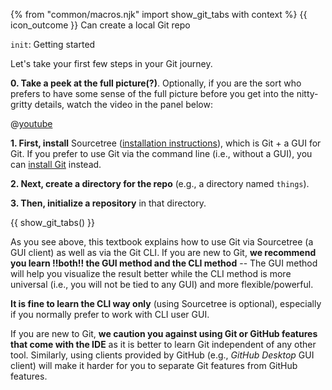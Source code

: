 {% from "common/macros.njk" import show_git_tabs with context %}
<span id="outcomes">{{ icon_outcome }} Can create a local Git repo</span>

<span id="title">`init`: Getting started</span>

<div id="body">

Let's take your first few steps in your Git journey.

<span class="non-printable">

**0. Take a peek at the full picture(?)**. Optionally, if you are the sort who prefers to have some sense of the full picture before you get into the nitty-gritty details, watch the video in the panel below:
</span>

<panel header="%%{{ icon_resource }} Git Overview%%" class="non-printable">

@[youtube](v40b3ExbM0c)

</panel><p/>

**1. First, install** Sourcetree ([installation instructions](https://se-education.org/guides/tutorials/sourcetree.html)), which is Git + a GUI for Git. If you prefer to use Git via the command line (i.e., without a GUI), you can [install Git](https://git-scm.com/book/en/v2/Getting-Started-Installing-Git) instead.

**2. Next, create a directory for the repo** (e.g., a directory named `things`).

**3. Then, initialize a repository** in that directory.

{{ show_git_tabs() }}

<box type="tip" seamless>

As you see above, this textbook explains how to use Git via Sourcetree (a GUI client) as well as via the Git CLI. If you are new to Git, **we recommend you learn !!both!! the GUI method and the CLI method** -- The GUI method will help you visualize the result better while the CLI method is more universal (i.e., you will not be tied to any GUI) and more flexible/powerful.

**It is fine to learn the CLI way only** (using Sourcetree is optional), especially if you normally prefer to work with CLI user GUI.
</box>

<box type="warning" seamless>

If you are new to Git, **we caution you against using Git or GitHub features that come with the IDE** as it is better to learn Git independent of any other tool. Similarly, using clients provided by GitHub (e.g., _GitHub Desktop_ GUI client) will make it harder for you to separate Git features from GitHub features.
</box>

</div>
<div id="extras">
</div>
